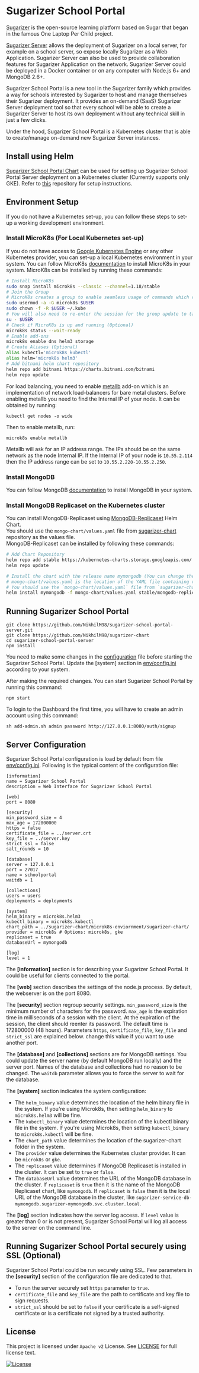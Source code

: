 # Sugarizer School Portal

[Sugarizer](https://github.com/llaske/sugarizer) is the open-source learning platform based on Sugar that began in the famous One Laptop Per Child project.

[Sugarizer Server](https://github.com/llaske/sugarizer-server) allows the deployment of Sugarizer on a local server, for example on a school server, so expose locally Sugarizer as a Web Application. Sugarizer Server can also be used to provide collaboration features for Sugarizer Application on the network. Sugarizer Server could be deployed in a Docker container or on any computer with Node.js 6+ and MongoDB 2.6+.

Sugarizer School Portal is a new tool in the Sugarizer family which provides a way for schools interested by Sugarizer to host and manage themselves their Sugarizer deployment. It provides an on-demand (SaaS) Sugarizer Server deployment tool so that every school will be able to create a Sugarizer Server to host its own deployment without any technical skill in just a few clicks.

Under the hood, Sugarizer School Portal is a Kubernetes cluster that is able to create/manage on-demand new Sugarizer Server instances.

## Install using Helm
[Sugarizer School Portal Chart](https://github.com/nikhilm98/sugarizer-school-portal-chart/) can be used for setting up Sugarizer School Portal Server deployment on a Kubernetes cluster (Currently supports only GKE). Refer to [this](https://github.com/nikhilm98/sugarizer-school-portal-chart/) repository for setup instructions.

## Environment Setup
If you do not have a Kubernetes set-up, you can follow these steps to set-up a working development environment.
### Install MicroK8s (For Local Kubernetes set-up)
If you do not have access to [Google Kubernetes Engine](https://cloud.google.com/kubernetes-engine) or any other Kubernetes provider, you can set-up a local Kubernetes environment in your system. You can follow MicroK8s [documentation](https://microk8s.io/docs/) to install MicroK8s in your system.
MicroK8s can be installed by running these commands:
```bash
# Install MicroK8s
sudo snap install microk8s --classic --channel=1.18/stable
# Join the Group
# MicroK8s creates a group to enable seamless usage of commands which require admin privilege.
sudo usermod -a -G microk8s $USER
sudo chown -f -R $USER ~/.kube
# You will also need to re-enter the session for the group update to take place.
su - $USER
# Check if MicroK8s is up and running (Optional)
microk8s status --wait-ready
# Enable add-ons
microk8s enable dns helm3 storage
# Create Aliases (Optional)
alias kubectl='microk8s kubectl'
alias helm='microk8s helm3'
# Add bitnami helm chart repository
helm repo add bitnami https://charts.bitnami.com/bitnami
helm repo update
```
For load balancing, you need to enable [metallb](https://metallb.universe.tf/) add-on which is an implementation of network load-balancers for bare metal clusters.
Before enabling metallb you need to find the Internal IP of your node. It can be obtained by running:
```
kubectl get nodes -o wide
```
Then to enable metallb, run:
```
microk8s enable metallb
```
Metallb will ask for an IP address range. The IPs should be on the same network as the node Internal IP. If the Internal IP of your node is `10.55.2.114` then the IP address range can be set to `10.55.2.220-10.55.2.250`.

### Install MongoDB
You can follow MongoDB [documentation](https://docs.mongodb.com/manual/installation/) to install MongoDB in your system.

### Install MongoDB Replicaset on the Kubernetes cluster
You can install MongoDB-Replicaset using [MongoDB-Replicaset](https://github.com/helm/charts/tree/master/stable/mongodb-replicaset) Helm Chart.  
You should use the `mongo-chart/values.yaml` file from [sugarizer-chart](https://github.com/NikhilM98/sugarizer-chart) repository as the values file.  
MongoDB-Replicaset can be installed by following these commands:
```bash
# Add Chart Repository
helm repo add stable https://kubernetes-charts.storage.googleapis.com/
helm repo update

# Install the chart with the release name mymongodb (You can change the release name)
# mongo-chart/values.yaml is the location of the YAML file containing values.
# You should use the `mongo-chart/values.yaml` file from `sugarizer-chart` repository as the values file.
helm install mymongodb -f mongo-chart/values.yaml stable/mongodb-replicaset
```

## Running Sugarizer School Portal
```
git clone https://github.com/NikhilM98/sugarizer-school-portal-server.git
git clone https://github.com/NikhilM98/sugarizer-chart
cd sugarizer-school-portal-server
npm install
```
You need to make some changes in the [configuration](env/config.ini) file before starting the Sugarizer School Portal. Update the [system] section in [env/config.ini](env/config.ini) according to your system.

After making the required changes. You can start Sugarizer School Portal by running this command:
```
npm start
```

To login to the Dashboard the first time, you will have to create an admin account using this command:
```
sh add-admin.sh admin password http://127.0.0.1:8080/auth/signup
```

## Server Configuration

Sugarizer School Portal configuration is load by default from file [env/config.ini](env/config.ini). Following is the typical content of the configuration file:
```
[information]
name = Sugarizer School Portal
description = Web Interface for Sugarizer School Portal

[web]
port = 8080

[security]
min_password_size = 4
max_age = 172800000
https = false
certificate_file = ../server.crt
key_file = ../server.key
strict_ssl = false
salt_rounds = 10

[database]
server = 127.0.0.1
port = 27017
name = schoolportal
waitdb = 1

[collections]
users = users
deployments = deployments

[system]
helm_binary = microk8s.helm3
kubectl_binary = microk8s.kubectl
chart_path = ../sugarizer-chart/microk8s-enviornment/sugarizer-chart/
provider = microk8s # Options: microk8s, gke
replicaset = true
databaseUrl = mymongodb

[log]
level = 1
```

The **[information]** section is for describing your Sugarizer School Portal. It could be useful for clients connected to the portal.

The **[web]** section describes the settings of the node.js process. By default, the webserver is on the port 8080.

The **[security]** section regroup security settings. `min_password_size` is the minimum number of characters for the password. `max_age` is the expiration time in milliseconds of a session with the client. At the expiration of the session, the client should reenter its password. The default time is 172800000 (48 hours). Parameters `https`, `certificate_file`, `key_file` and `strict_ssl` are explained below.
change this value if you want to use another port.

The **[database]** and **[collections]** sections are for MongoDB settings. You could update the server name (by default MongoDB run locally) and the server port. Names of the database and collections had no reason to be changed. The `waitdb` parameter allows you to force the server to wait for the database.

The **[system]** section indicates the system configuration:
- The `helm_binary` value determines the location of the helm binary file in the system. If you're using Microk8s, then setting `helm_binary` to `microk8s.helm3` will be fine.  
- The `kubectl_binary` value determines the location of the kubectl binary file in the system. If you're using Microk8s, then setting `kubectl_binary` to `microk8s.kubectl` will be fine.  
- The `chart_path` value determines the location of the sugarizer-chart folder in the system.  
- The `provider` value determines the Kubernetes cluster provider. It can be `microk8s` or `gke`.  
- The `replicaset` value determines if MongoDB Replicaset is installed in the cluster. It can be set to `true` or `false`.  
- The `databaseUrl` value determines the URL of the MongoDB database in the cluster. If `replicaset` is `true` then it is the name of the MongoDB Replicaset chart, like `mymongodb`. If `replicaset` is `false` then it is the local URL of the MongoDB database in the cluster, like `sugarizer-service-db-mymongodb.sugarizer-mymongodb.svc.cluster.local`.  

The **[log]** section indicates how the server log access. If `level` value is greater than 0 or is not present, Sugarizer School Portal will log all access to the server on the command line.

## Running Sugarizer School Portal securely using SSL (Optional)

Sugarizer School Portal could be run securely using SSL.
Few parameters in the **[security]** section of the configuration file are dedicated to that.

* To run the server securely set `https` parameter to `true`.
* `certificate_file` and `key_file` are the path to certificate and key file to sign requests.
* `strict_ssl` should be set to `false` if your certificate is a self-signed certificate or is a certificate not signed by a trusted authority.


## License

This project is licensed under `Apache v2` License. See [LICENSE](LICENSE) for full license text.

[![License](https://img.shields.io/badge/License-Apache%202.0-blue.svg)](https://opensource.org/licenses/Apache-2.0)
